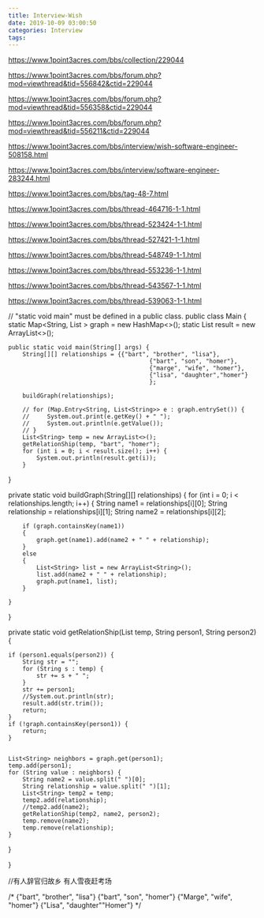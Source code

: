 ```yaml
---
title: Interview-Wish
date: 2019-10-09 03:00:50
categories: Interview
tags:
---
```



https://www.1point3acres.com/bbs/collection/229044

https://www.1point3acres.com/bbs/forum.php?mod=viewthread&tid=556842&ctid=229044

https://www.1point3acres.com/bbs/forum.php?mod=viewthread&tid=556358&ctid=229044

https://www.1point3acres.com/bbs/forum.php?mod=viewthread&tid=556211&ctid=229044

https://www.1point3acres.com/bbs/interview/wish-software-engineer-508158.html

https://www.1point3acres.com/bbs/interview/software-engineer-283244.html

https://www.1point3acres.com/bbs/tag-48-7.html

https://www.1point3acres.com/bbs/thread-464716-1-1.html

https://www.1point3acres.com/bbs/thread-523424-1-1.html

https://www.1point3acres.com/bbs/thread-527421-1-1.html

https://www.1point3acres.com/bbs/thread-548749-1-1.html

https://www.1point3acres.com/bbs/thread-553236-1-1.html

https://www.1point3acres.com/bbs/thread-543567-1-1.html

https://www.1point3acres.com/bbs/thread-539063-1-1.html

// "static void main" must be defined in a public class.
public class Main {
    static Map<String, List<String> > graph = new HashMap<>();
    static List<String> result = new ArrayList<>();

    public static void main(String[] args) {
        String[][] relationships = {{"bart", "brother", "lisa"},
                                            {"bart", "son", "homer"},
                                            {"marge", "wife", "homer"},
                                            {"lisa", "daughter","homer"}
                                            };
        
        buildGraph(relationships);
        
        // for (Map.Entry<String, List<String>> e : graph.entrySet()) {
        //     System.out.print(e.getKey() + " ");
        //     System.out.println(e.getValue());
        // }
        List<String> temp = new ArrayList<>();
        getRelationShip(temp, "bart", "homer");
        for (int i = 0; i < result.size(); i++) {
            System.out.println(result.get(i));
        }
}

private static void buildGraph(String[][] relationships)
{
    for (int i = 0; i < relationships.length; i++) {
        String name1 = relationships[i][0];
        String relationship = relationships[i][1];
        String name2 = relationships[i][2];

        if (graph.containsKey(name1)) 
        {
            graph.get(name1).add(name2 + " " + relationship);
        } 
        else 
        {
            List<String> list = new ArrayList<String>();
            list.add(name2 + " " + relationship);
            graph.put(name1, list);
        }

    }
}

private static void getRelationShip(List<String> temp, String person1, String person2) {
    
    if (person1.equals(person2)) {
        String str = "";
        for (String s : temp) {
            str += s + " ";
        }
        str += person1;
        //System.out.println(str);
        result.add(str.trim());
        return;
    }
    if (!graph.containsKey(person1)) {
        return;
    }
    
    
    List<String> neighbors = graph.get(person1);
    temp.add(person1);
    for (String value : neighbors) {
        String name2 = value.split(" ")[0];
        String relationship = value.split(" ")[1];
        List<String> temp2 = temp;
        temp2.add(relationship);
        //temp2.add(name2);
        getRelationShip(temp2, name2, person2);
        temp.remove(name2);
        temp.remove(relationship);
    }
}
    
}

//有人辞官归故乡 有人雪夜赶考场


/*
{"bart", "brother", "lisa"}
{"bart", "son", "homer"}
{"Marge", "wife", "homer"}
{"Lisa", "daughter""Homer"}
*/


